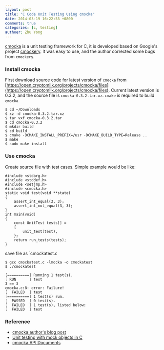 ```yaml
---
layout: post
title: "C Code Unit Testing Using cmocka"
date: 2014-03-19 16:22:53 +0800
comments: true
categories: [c, testing]
authoer: Zhu Yong
---
```


[cmocka](http://cmocka.org/) is a unit testing framework for C, it is developed based on Google's project [cmockery](https://code.google.com/p/cmockery/). It was easy to use, and the author corrected some bugs from `cmockery`. 

### Install cmocka

First download source code for latest version of `cmocka` from [https://open.cryptomilk.org/projects/cmocka/files](https://open.cryptomilk.org/projects/cmocka/files). Current latest version is 0.3.2, and the source file is `cmocka-0.3.2.tar.xz`. `cmake` is required to build `cmocka`. 

    $ cd ~/Downloads
    $ xz -d cmocka-0.3.2.tar.xz
    $ tar vxf cmocka-0.3.2.tar
    $ cd cmocka-0.3.2
    $ mkdir build
    $ cd build
    $ cmake -DCMAKE_INSTALL_PREFIX=/usr -DCMAKE_BUILD_TYPE=Release ..
    $ make
    $ sudo make install
    
### Use cmocka

Create source file with test cases. Simple example would be like:

    #include <stdarg.h>
    #include <stddef.h>
    #include <setjmp.h>
    #include <cmocka.h>
    static void test(void **state)
    {
        assert_int_equal(3, 3);
        assert_int_not_equal(3, 3);
    }
    int main(void) 
    {
        const UnitTest tests[] = 
        {
            unit_test(test),
        };
        return run_tests(tests);
    }

save file as `cmockatest.c

    $ gcc cmockatest.c -lmocka -o cmockatest
    $ ./cmockatest

    [==========] Running 1 test(s).
    [ RUN      ] test
    3 == 3
    cmocka.c:8: error: Failure!
    [  FAILED  ] test
    [==========] 1 test(s) run.
    [  PASSED  ] 0 test(s).
    [  FAILED  ] 1 test(s), listed below:
    [  FAILED  ] test

### Reference

* [cmocka author's blog post](https://blog.cryptomilk.org/2013/01/14/cmocka-a-unit-testing-framework-for-c/)
* [Unit testing with mock objects in C](https://lwn.net/Articles/558106/)
* [cmocka API Documents](http://www.cmocka.org/api/)
